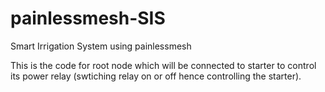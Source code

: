 # painlessmesh-SIS
Smart Irrigation System using painlessmesh

This is the code for root node which will be connected to starter to control its power relay (swtiching relay on or off hence controlling the starter).
